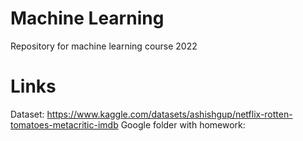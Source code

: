 # Machine Learning
Repository for machine learning course 2022

# Links
Dataset: https://www.kaggle.com/datasets/ashishgup/netflix-rotten-tomatoes-metacritic-imdb
Google folder with homework: 
